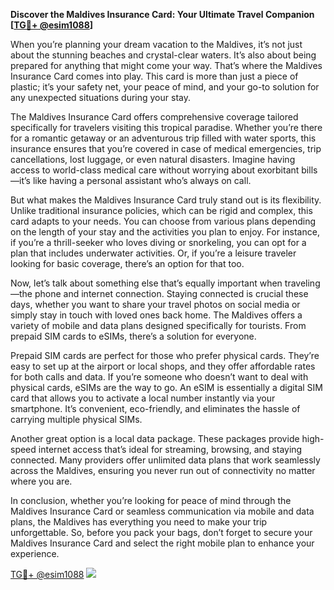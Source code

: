 **Discover the Maldives Insurance Card: Your Ultimate Travel Companion [[TG💪+ @esim1088](https://t.me/s/esim1088)]**

When you’re planning your dream vacation to the Maldives, it’s not just about the stunning beaches and crystal-clear waters. It’s also about being prepared for anything that might come your way. That’s where the Maldives Insurance Card comes into play. This card is more than just a piece of plastic; it’s your safety net, your peace of mind, and your go-to solution for any unexpected situations during your stay.

The Maldives Insurance Card offers comprehensive coverage tailored specifically for travelers visiting this tropical paradise. Whether you’re there for a romantic getaway or an adventurous trip filled with water sports, this insurance ensures that you’re covered in case of medical emergencies, trip cancellations, lost luggage, or even natural disasters. Imagine having access to world-class medical care without worrying about exorbitant bills—it’s like having a personal assistant who’s always on call.

But what makes the Maldives Insurance Card truly stand out is its flexibility. Unlike traditional insurance policies, which can be rigid and complex, this card adapts to your needs. You can choose from various plans depending on the length of your stay and the activities you plan to enjoy. For instance, if you’re a thrill-seeker who loves diving or snorkeling, you can opt for a plan that includes underwater activities. Or, if you’re a leisure traveler looking for basic coverage, there’s an option for that too.

Now, let’s talk about something else that’s equally important when traveling—the phone and internet connection. Staying connected is crucial these days, whether you want to share your travel photos on social media or simply stay in touch with loved ones back home. The Maldives offers a variety of mobile and data plans designed specifically for tourists. From prepaid SIM cards to eSIMs, there’s a solution for everyone.

Prepaid SIM cards are perfect for those who prefer physical cards. They’re easy to set up at the airport or local shops, and they offer affordable rates for both calls and data. If you’re someone who doesn’t want to deal with physical cards, eSIMs are the way to go. An eSIM is essentially a digital SIM card that allows you to activate a local number instantly via your smartphone. It’s convenient, eco-friendly, and eliminates the hassle of carrying multiple physical SIMs.

Another great option is a local data package. These packages provide high-speed internet access that’s ideal for streaming, browsing, and staying connected. Many providers offer unlimited data plans that work seamlessly across the Maldives, ensuring you never run out of connectivity no matter where you are.

In conclusion, whether you’re looking for peace of mind through the Maldives Insurance Card or seamless communication via mobile and data plans, the Maldives has everything you need to make your trip unforgettable. So, before you pack your bags, don’t forget to secure your Maldives Insurance Card and select the right mobile plan to enhance your experience. 

[TG💪+ @esim1088](https://t.me/s/esim1088) ![](https://i.postimg.cc/Y0z9fWf4/image.png)